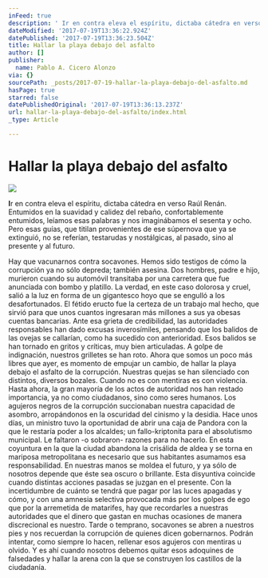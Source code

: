 ```yaml
---
inFeed: true
description: ' Ir en contra eleva el espíritu, dictaba cátedra en verso Raúl Renán. Entumidos en la suavidad y calidez del rebaño, confortablemente entumidos, leíamos esas palabras y nos imaginábamos el sesenta y ocho. Pero esas guías, que titilan provenientes de ese súpernova que ya se extinguió, no se referían, testarudas y nostálgicas, al pasado, sino al presente y al futuro.'
dateModified: '2017-07-19T13:36:22.924Z'
datePublished: '2017-07-19T13:36:23.504Z'
title: Hallar la playa debajo del asfalto
author: []
publisher:
  name: Pablo A. Cicero Alonzo
via: {}
sourcePath: _posts/2017-07-19-hallar-la-playa-debajo-del-asfalto.md
hasPage: true
starred: false
datePublishedOriginal: '2017-07-19T13:36:13.237Z'
url: hallar-la-playa-debajo-del-asfalto/index.html
_type: Article

---
```

# **Hallar la playa debajo del asfalto**
![](https://the-grid-user-content.s3-us-west-2.amazonaws.com/fe435e2d-6b89-4aac-bb26-c66796d83c1e.jpg)

**I**r en contra eleva el espíritu, dictaba cátedra en verso Raúl Renán. Entumidos en la suavidad y calidez del rebaño, confortablemente entumidos, leíamos esas palabras y nos imaginábamos el sesenta y ocho. Pero esas guías, que titilan provenientes de ese súpernova que ya se extinguió, no se referían, testarudas y nostálgicas, al pasado, sino al presente y al futuro.

Hay que vacunarnos contra socavones. Hemos sido testigos de cómo la corrupción ya no sólo depreda; también asesina. Dos hombres, padre e hijo, murieron cuando su automóvil transitaba por una carretera que fue anunciada con bombo y platillo. La verdad, en este caso dolorosa y cruel, salió a la luz en forma de un gigantesco hoyo que se engulló a los desafortunados. El fétido eructo fue la certeza de un trabajo mal hecho, que sirvió para que unos cuantos ingresaran más millones a sus ya obesas cuentas bancarias. Ante esa grieta de credibilidad, las autoridades responsables han dado excusas inverosímiles, pensando que los balidos de las ovejas se callarían, como ha sucedido con anterioridad. Esos balidos se han tornado en gritos y críticas, muy bien articuladas. A golpe de indignación, nuestros grilletes se han roto. Ahora que somos un poco más libres que ayer, es momento de empujar un cambio, de hallar la playa debajo el asfalto de la corrupción.  Nuestras quejas se han silenciado con distintos, diversos bozales. Cuando no es con mentiras es con violencia. Hasta ahora, la gran mayoría de los actos de autoridad nos han restado importancia, ya no como ciudadanos, sino como seres humanos. Los agujeros negros de la corrupción succionaban nuestra capacidad de asombro, arropándonos en la oscuridad del cinismo y la desidia. Hace unos días, un ministro tuvo la oportunidad de abrir una caja de Pandora con la que le restaría poder a los alcaldes; un fallo-kriptonita para el absolutismo municipal. Le faltaron -o sobraron- razones para no hacerlo.  En esta coyuntura en la que la ciudad abandona la crisálida de aldea y se torna en mariposa metropolitana es necesario que sus habitantes asumamos esa responsabilidad. En nuestras manos se moldea el futuro, y ya sólo de nosotros depende que éste sea oscuro o brillante.  Esta disyuntiva coincide cuando distintas acciones pasadas se juzgan en el presente. Con la incertidumbre de cuánto se tendrá que pagar por las luces apagadas y cómo, y con una amnesia selectiva provocada más por los golpes de ego que por la arremetida de matarifes, hay que recordarles a nuestras autoridades que el dinero que gastan en muchas ocasiones de manera discrecional es nuestro. Tarde o temprano, socavones se abren a nuestros pies y nos recuerdan la corrupción de quienes dicen gobernarnos. Podrán intentar, como siempre lo hacen, rellenar esos agujeros con mentiras u olvido. Y es ahí cuando nosotros debemos quitar esos adoquines de falsedades y hallar la arena con la que se construyen los castillos de la ciudadanía.